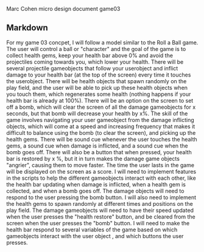Marc Cohen micro design document game03

Markdown
-------------



For my game 03 concpet,  I will follow a model similar to the Roll a Ball game.   The user will control a ball or "character" and the goal of the game is to collect health gems, keep your health bar above 0% and avoid the projectiles coming towards you, which lower your health.  There will be several projectile gameobjects that follow your userobject and inflict damage to your health bar (at the top of the screen) every time it touches the userobject.   There will be health objects that spawn randomly on the play field, and the user will be able to pick up these health objects when you touch them,  which regenerates some health (nothing happens if your health bar is already at 100%).  There will be an option on the screen to set off a bomb,  which will clear the screen of all the damage gameobjects for x seconds,  but that bomb will decrease your health by x%.  The skill of the game involves navigating your user gameobject from the damage inflicting objects,  which will come at a speed and increasing frequency that makes it difficult to balance using the bomb (to clear the screen), and picking up the health gems.  There will be sound cue whenever the user touches the health gems,  a sound cue when damage is inflicted, and a sound cue when the bomb goes off.  There will also be a button that when pressed,  your health bar is restored by x %,  but it in turn makes the damage game objects "angrier", causing them to move faster.   The time the user lasts in the game will be displayed on the screen as a score. 
I will need to implement features in the scripts to help the different gameobjects interact with each other, like the health bar updating when damage is inflicted, when a health gem is collected, and when a bomb goes off.   The damage objects will need to respond to the user pressing the bomb button.  I will also need to implement the health gems to spawn randomly at different times and positions on the play field. The damage gameobjects will need to have their speed updated when the user presses the "health restore" button,  and be cleared from the screen when the user presses the "bomb" button.  I will need to make the health bar respond to several variables of the game based on which gameobjects interact with the user object , and which buttons the user presses. 